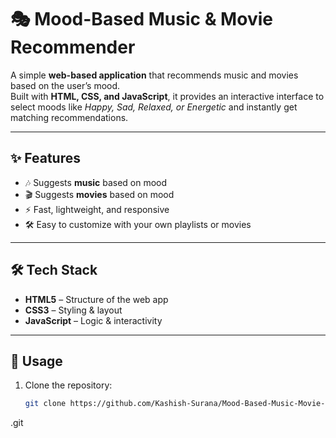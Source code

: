 # 🎭 Mood-Based Music & Movie Recommender  

A simple **web-based application** that recommends music and movies based on the user’s mood.  
Built with **HTML, CSS, and JavaScript**, it provides an interactive interface to select moods like *Happy, Sad, Relaxed, or Energetic* and instantly get matching recommendations.  

---

## ✨ Features  
- 🎶 Suggests **music** based on mood  
- 🎬 Suggests **movies** based on mood  
- ⚡ Fast, lightweight, and responsive  
- 🛠️ Easy to customize with your own playlists or movies  

---

## 🛠️ Tech Stack  
- **HTML5** – Structure of the web app  
- **CSS3** – Styling & layout  
- **JavaScript** – Logic & interactivity  

---

## 🚀 Usage  
1. Clone the repository:  
   ```bash
   git clone https://github.com/Kashish-Surana/Mood-Based-Music-Movie-Recommender
.git
